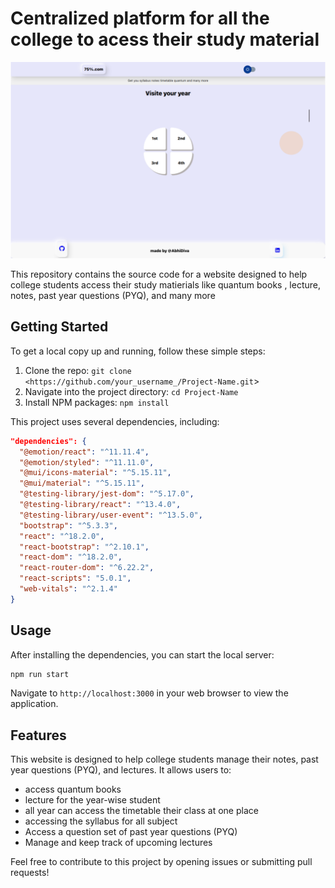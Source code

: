 # Centralized platform for all the college to acess their study material


![alt text](home.png)

This repository contains the source code for a website designed to help college students access their study matierials like quantum books , lecture, notes, past year questions (PYQ), and many more

## Getting Started

To get a local copy up and running, follow these simple steps:

1. Clone the repo: `git clone <https://github.com/your_username_/Project-Name.git`>
2. Navigate into the project directory: `cd Project-Name`
3. Install NPM packages: `npm install`

This project uses several dependencies, including:

```json
"dependencies": {
  "@emotion/react": "^11.11.4",
  "@emotion/styled": "^11.11.0",
  "@mui/icons-material": "^5.15.11",
  "@mui/material": "^5.15.11",
  "@testing-library/jest-dom": "^5.17.0",
  "@testing-library/react": "^13.4.0",
  "@testing-library/user-event": "^13.5.0",
  "bootstrap": "^5.3.3",
  "react": "^18.2.0",
  "react-bootstrap": "^2.10.1",
  "react-dom": "^18.2.0",
  "react-router-dom": "^6.22.2",
  "react-scripts": "5.0.1",
  "web-vitals": "^2.1.4"
}

```

## Usage

After installing the dependencies, you can start the local server:

```bash
npm run start

```

Navigate to `http://localhost:3000` in your web browser to view the application.

## Features

This website is designed to help college students manage their notes, past year questions (PYQ), and lectures. It allows users to:

- access quantum books
- lecture for the year-wise student
- all year can access the timetable their class at one place
- accessing the syllabus for all subject
- Access a question set of past year questions (PYQ)
- Manage and keep track of upcoming lectures

Feel free to contribute to this project by opening issues or submitting pull requests!